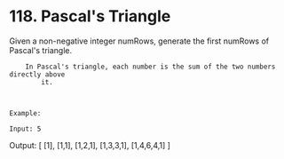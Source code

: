 # 118. Pascal's Triangle

Given a non-negative integer numRows, generate the first numRows of
        Pascal's triangle.

    
        In Pascal's triangle, each number is the sum of the two numbers directly above
            it.
        
    

    Example:

    Input: 5
Output:
[
     [1],
    [1,1],
   [1,2,1],
  [1,3,3,1],
 [1,4,6,4,1]
]